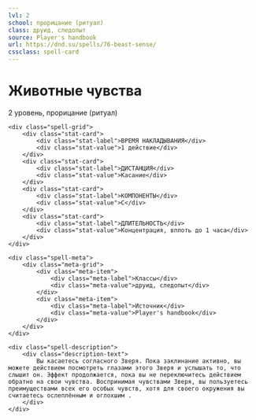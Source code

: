 ```yaml
---
lvl: 2
school: прорицание (ритуал)
class: друид, следопыт
source: Player's handbook
url: https://dnd.su/spells/76-beast-sense/
cssclass: spell-card
---
```


<div class="spell-container">
    <div class="spell-header">
        <h1 class="spell-name">Животные чувства</h1>
        <div class="spell-level">2 уровень, прорицание (ритуал)</div>
    </div>
    
    <div class="spell-grid">
        <div class="stat-card">
            <div class="stat-label">ВРЕМЯ НАКЛАДЫВАНИЯ</div>
            <div class="stat-value">1 действие</div>
        </div>
        <div class="stat-card">
            <div class="stat-label">ДИСТАНЦИЯ</div>
            <div class="stat-value">Касание</div>
        </div>
        <div class="stat-card">
            <div class="stat-label">КОМПОНЕНТЫ</div>
            <div class="stat-value">С</div>
        </div>
        <div class="stat-card">
            <div class="stat-label">ДЛИТЕЛЬНОСТЬ</div>
            <div class="stat-value">Концентрация, вплоть до 1 часа</div>
        </div>
    </div>
    
    <div class="spell-meta">
        <div class="meta-grid">
            <div class="meta-item">
                <div class="meta-label">Классы</div>
                <div class="meta-value">друид, следопыт</div>
            </div>
            <div class="meta-item">
                <div class="meta-label">Источник</div>
                <div class="meta-value">Player's handbook</div>
            </div>
        </div>
    </div>
    
    <div class="spell-description">
        <div class="description-text">
            Вы касаетесь согласного Зверя. Пока заклинание активно, вы можете действием посмотреть глазами этого Зверя и услышать то, что слышит он. Эффект продолжается, пока вы не переключитесь действием обратно на свои чувства. Воспринимая чувствами Зверя, вы пользуетесь преимуществами всех его особых чувств, хотя для своего окружения вы считаетесь ослеплённым и оглохшим .
        </div>
    </div>
</div>